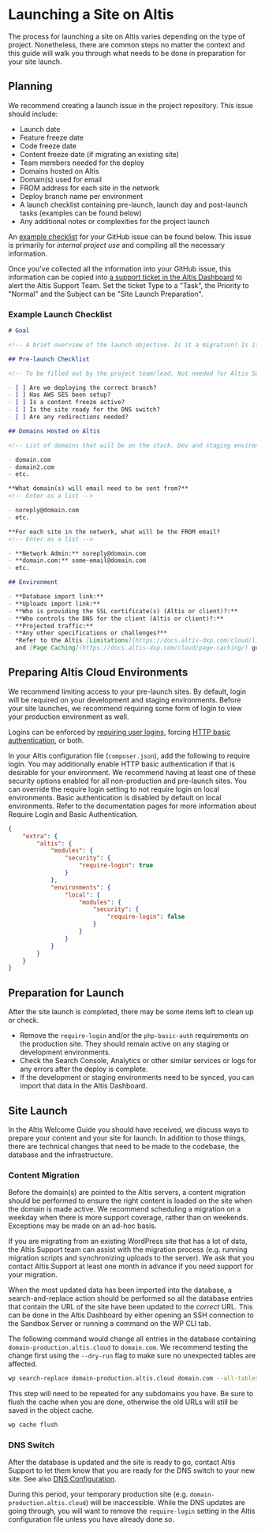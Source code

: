# Launching a Site on Altis

The process for launching a site on Altis varies depending on the type of project. Nonetheless, there are common steps no matter the
context and this guide will walk you through what needs to be done in preparation for your site launch.

## Planning

We recommend creating a launch issue in the project repository. This issue should include:

- Launch date
- Feature freeze date
- Code freeze date
- Content freeze date (if migrating an existing site)
- Team members needed for the deploy
- Domains hosted on Altis
- Domain(s) used for email
- FROM address for each site in the network
- Deploy branch name per environment
- A launch checklist containing pre-launch, launch day and post-launch tasks (examples can be found below)
- Any additional notes or complexities for the project launch

An [example checklist](#example-launch-checklist) for your GitHub issue can be found below. This issue is primarily for _internal
project use_ and compiling all the necessary information.

Once you've collected all the information into your GitHub issue, this information can be copied
into [a support ticket in the Altis Dashboard](https://docs.altis-dxp.com/guides/getting-help-with-altis/) to alert the Altis
Support Team. Set the ticket Type to a "Task", the Priority to "Normal" and the Subject can be "Site Launch Preparation".

### Example Launch Checklist

```markdown
# Goal

<!-- A brief overview of the launch objective. Is it a migration? Is it a new site? -->

## Pre-launch Checklist

<!-- To be filled out by the project team/lead. Not needed for Altis Support ticket. -->

- [ ] Are we deploying the correct branch?
- [ ] Has AWS SES been setup?
- [ ] Is a content freeze active?
- [ ] Is the site ready for the DNS switch?
- [ ] Are any redirections needed?

## Domains Hosted on Altis

<!-- List of domains that will be on the stack. Dev and staging environments do not need to be included in the list. -->

- domain.com
- domain2.com
- etc.

**What domain(s) will email need to be sent from?**
<!-- Enter as a list -->

- noreply@domain.com
- etc.

**For each site in the network, what will be the FROM email?
<!-- Enter as a list -->

- **Network Admin:** noreply@domain.com
- **domain.com:** some-email@domain.com
- etc.

## Environment

- **Database import link:**
- **Uploads import link:**
- **Who is providing the SSL certificate(s) (Altis or client)?:**
- **Who controls the DNS for the client (Altis or client)?:**
- **Projected traffic:**
- **Any other specifications or challenges?**
  *Refer to the Altis [Limitations](https://docs.altis-dxp.com/cloud/limitations/)
  and [Page Caching](https://docs.altis-dxp.com/cloud/page-caching/) guides for specifics around what requests can be supported.*
```

## Preparing Altis Cloud Environments

We recommend limiting access to your pre-launch sites. By default, login will be required on your development and staging
environments. Before your site launches, we recommend requiring some form of login to view your production environment as well.

Logins can be enforced by [requiring user logins](https://docs.altis-dxp.com/security/require-login/),
forcing [HTTP basic authentication](https://docs.altis-dxp.com/security/php-basic-auth/), or both.

In your Altis configuration file (`composer.json`), add the following to require login. You may additionally enable HTTP basic
authentication if that is desirable for your environment. We recommend having at least one of these security options enabled for all
non-production and pre-launch sites. You can override the require login setting to not require login on local environments. Basic
authentication is disabled by default on local environments. Refer to the documentation pages for more information about Require
Login and Basic Authentication.

```json
{
    "extra": {
        "altis": {
            "modules": {
                "security": {
                    "require-login": true
                }
            },
            "environments": {
                "local": {
                    "modules": {
                        "security": {
                            "require-login": false
                        }
                    }
                }
            }
        }
    }
}
```

## Preparation for Launch

After the site launch is completed, there may be some items left to clean up or check.

- Remove the `require-login` and/or the `php-basic-auth` requirements on the production site. They should remain active on any
  staging or development environments.
- Check the Search Console, Analytics or other similar services or logs for any errors after the deploy is complete.
- If the development or staging environments need to be synced, you can import that data in the Altis Dashboard.

## Site Launch

In the Altis Welcome Guide you should have received, we discuss ways to prepare your content and your site for launch. In addition
to those things, there are technical changes that need to be made to the codebase, the database and the infrastructure.

### Content Migration

Before the domain(s) are pointed to the Altis servers, a content migration should be performed to ensure the right content is loaded
on the site when the domain is made active. We recommend scheduling a migration on a weekday when there is more support coverage,
rather than on weekends. Exceptions may be made on an ad-hoc basis.

If you are migrating from an existing WordPress site that has a lot of data, the Altis Support team can assist with the migration
process (e.g. running migration scripts and synchronizing uploads to the server). We ask that you contact Altis Support at least one
month in advance if you need support for your migration.

When the most updated data has been imported into the database, a search-and-replace action should be performed so all the database
entries that contain the URL of the site have been updated to the _correct_ URL. This can be done in the Altis Dashboard by either
opening an SSH connection to the Sandbox Server or running a command on the WP CLI tab.

The following command would change all entries in the database containing `domain-production.altis.cloud` to `domain.com`. We
recommend testing the change first using the `--dry-run` flag to make sure no unexpected tables are affected.

```bash
wp search-replace domain-production.altis.cloud domain.com --all-tables --network --url=domain-production.altis.cloud
```

This step will need to be repeated for any subdomains you have. Be sure to flush the cache when you are done, otherwise the old URLs
will still be saved in the object cache.

```bash
wp cache flush
```

### DNS Switch

After the database is updated and the site is ready to go, contact Altis Support to let them know that you are ready for the DNS
switch to your new site. See also [DNS Configuration](docs://cloud/dns-configuration.md).

During this period, your temporary production site (e.g. `domain-production.altis.cloud`) will be inaccessible. While the DNS
updates are going through, you will want to remove the `require-login` setting in the Altis configuration file unless you have
already done so.
